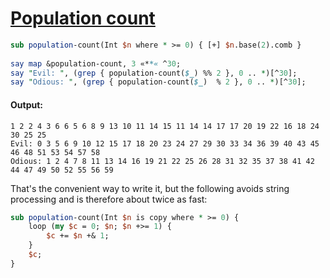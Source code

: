 [1]: https://rosettacode.org/wiki/Population_count

# [Population count][1]

```perl
sub population-count(Int $n where * >= 0) { [+] $n.base(2).comb }
 
say map &population-count, 3 «**« ^30;
say "Evil: ", (grep { population-count($_) %% 2 }, 0 .. *)[^30];
say "Odious: ", (grep { population-count($_)  % 2 }, 0 .. *)[^30];
```

#### Output:
```
1 2 2 4 3 6 6 5 6 8 9 13 10 11 14 15 11 14 14 17 17 20 19 22 16 18 24 30 25 25
Evil: 0 3 5 6 9 10 12 15 17 18 20 23 24 27 29 30 33 34 36 39 40 43 45 46 48 51 53 54 57 58
Odious: 1 2 4 7 8 11 13 14 16 19 21 22 25 26 28 31 32 35 37 38 41 42 44 47 49 50 52 55 56 59
```


That's the convenient way to write it, but the following avoids string processing and is therefore about twice as fast:

```perl
sub population-count(Int $n is copy where * >= 0) { 
    loop (my $c = 0; $n; $n +>= 1) { 
        $c += $n +& 1; 
    } 
    $c;
}
```
